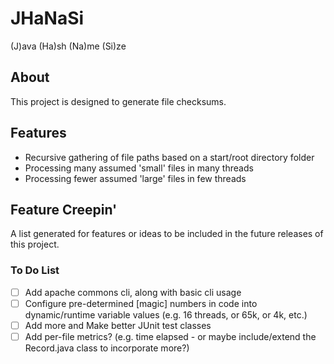 # JHaNaSi
(J)ava (Ha)sh (Na)me (Si)ze

## About
This project is designed to generate file checksums.

## Features
* Recursive gathering of file paths based on a start/root directory folder
* Processing many assumed 'small' files in many threads
* Processing fewer assumed 'large' files in few threads

## Feature Creepin'
A list generated for features or ideas to be included in the future releases of this project.

### To Do List
- [ ] Add apache commons cli, along with basic cli usage
- [ ] Configure pre-determined [magic] numbers in code into dynamic/runtime variable values (e.g. 16 threads, or 65k, or 4k, etc.)
- [ ] Add more and Make better JUnit test classes
- [ ] Add per-file metrics? (e.g. time elapsed - or maybe include/extend the Record.java class to incorporate more?)
